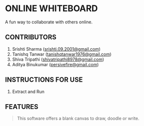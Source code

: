 # **ONLINE WHITEBOARD**
A fun way to collaborate with others online.
## **CONTRIBUTORS**
1. Srishti Sharma (srishti.09.2001@gmail.com)
2. Tanishq Tanwar (tanishqtanwar1976@gmail.com)
3. Shiva Tripathi (shivatripathi8978@gmail.com)
4. Aditya Binukumar (persivefire@gmail.com)
## **INSTRUCTIONS FOR USE**
1. Extract and Run
## **FEATURES**
> This software offers a blank canvas to draw, doodle or write.
